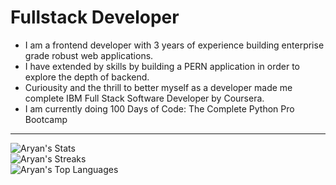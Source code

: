 # Fullstack Developer
- I am a frontend developer with 3 years of experience building enterprise grade robust web applications.
- I have extended by skills by building a PERN application in order to explore the depth of backend.
- Curiousity and the thrill to better myself as a developer made me complete IBM Full Stack Software Developer by Coursera.
- I am currently doing 100 Days of Code: The Complete Python Pro Bootcamp
***
![Aryan's Stats](https://github-readme-stats.vercel.app/api?username=am1553&theme=dark&show_icons=true&hide_border=true&count_private=true)  
![Aryan's Streaks](https://github-readme-streak-stats.herokuapp.com/?user=am1553&theme=dark&hide_border=true)  
![Aryan's Top Languages](https://github-readme-stats.vercel.app/api/top-langs/?username=am1553&theme=dark&show_icons=true&hide_border=true&layout=compact)  
